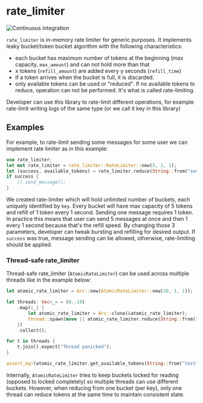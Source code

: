 # rate_limiter
![Continuous integration](https://github.com/vvucetic/rate-limiter/workflows/Continuous%20integration/badge.svg?branch=master)

`rate_limiter` is in-memory rate limiter for generic purposes. It implements leaky bucket/token bucket algorithm with the following characteristics:
- each bucket has maximum number of tokens at the beginning (max capacity, `max_amount`) and can not hold more than that
- x tokens (`refill_amount`) are added every y seconds (`refill_time`)
- if a token arrives when the bucket is full, it is discarded.
- only available tokens can be used or "reduced". If no available tokens to reduce, operation can not be performed. It's what is called rate-limiting.

Developer can use this library to rate-limit different operations, for example rate-limit writing logs of the same type (or we call it key in this library)

## Examples

For example, to rate-limit sending some messages for some user we can implement rate limiter as in this example:

```rust
use rate_limiter;
let mut rate_limiter = rate_limiter::RateLimiter::new(5, 1, 1);
let (success, available_tokens) = rate_limiter.reduce(String::from("send-message-user-id-1"), 1);
if success {
    // send_message();
}
```

We created rate-limiter which will hold unlimited number of buckets, each uniquely identified by `key`. Every bucket will have max capacity of 5 tokens and refill of 1 token every 1 second. Sending one message requires 1 token.
In practice this means that user can send 5 messages at once and then 1 every 1 second because that's the refill speed. By changing those 3 parameters, developer can tweak bursting and refilling for desired output. If `success` was true, message sending can be allowed, otherwise, rate-limiting should be applied.



### Thread-safe rate_limiter

Thread-safe rate_limiter (`AtomicRateLimiter`) can be used across multiple threads like in the example below:

```rust
let atomic_rate_limiter = Arc::new(AtomicRateLimiter::new(30, 1, 1));

let threads: Vec<_> = (0..10)
    .map(|_| {
        let atomic_rate_limiter = Arc::clone(&atomic_rate_limiter);
        thread::spawn(move || atomic_rate_limiter.reduce(String::from("test"), 1))
    })
    .collect();

for t in threads {
    t.join().expect("Thread panicked");
}

assert_eq!(atomic_rate_limiter.get_available_tokens(String::from("test")), 20);
```
Internally, `AtomicRateLimiter` tries to keep buckets locked for reading (opposed to locked completely) so multiple threads can use different buckets. However, when reducing from one bucket (per key), only one thread can reduce tokens at the same time to maintain consistent state. 
